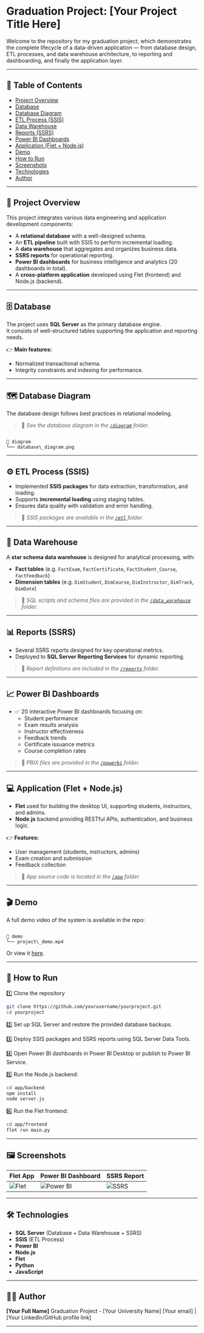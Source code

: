 

# Graduation Project: [Your Project Title Here]

Welcome to the repository for my graduation project, which demonstrates the complete lifecycle of a data-driven application — from database design, ETL processes, and data warehouse architecture, to reporting and dashboarding, and finally the application layer.

---

## 📌 Table of Contents

- [Project Overview](#project-overview)
- [Database](#database)
- [Database Diagram](#database-diagram)
- [ETL Process (SSIS)](#etl-process-ssis)
- [Data Warehouse](#data-warehouse)
- [Reports (SSRS)](#reports-ssrs)
- [Power BI Dashboards](#power-bi-dashboards)
- [Application (Flet + Node.js)](#application-flet--nodejs)
- [Demo](#demo)
- [How to Run](#how-to-run)
- [Screenshots](#screenshots)
- [Technologies](#technologies)
- [Author](#author)

---

## 🚀 Project Overview

This project integrates various data engineering and application development components:
- A **relational database** with a well-designed schema.
- An **ETL pipeline** built with SSIS to perform incremental loading.
- A **data warehouse** that aggregates and organizes business data.
- **SSRS reports** for operational reporting.
- **Power BI dashboards** for business intelligence and analytics (20 dashboards in total).
- A **cross-platform application** developed using Flet (frontend) and Node.js (backend).

---

## 🗄️ Database

The project uses **SQL Server** as the primary database engine.  
It consists of well-structured tables supporting the application and reporting needs.

👉 **Main features:**
- Normalized transactional schema.
- Integrity constraints and indexing for performance.

---

## 🗺️ Database Diagram

The database design follows best practices in relational modeling.  

> 📌 *See the database diagram in the [`/diagram`](./diagram) folder.*

```

📂 diagram
└── database\_diagram.png

```

---

## ⚙️ ETL Process (SSIS)

- Implemented **SSIS packages** for data extraction, transformation, and loading.
- Supports **incremental loading** using staging tables.
- Ensures data quality with validation and error handling.

> 📌 *SSIS packages are available in the [`/etl`](./etl) folder.*

---

## 🏢 Data Warehouse

A **star schema data warehouse** is designed for analytical processing, with:
- **Fact tables** (e.g. `FactExam`, `FactCertificate`, `FactStudent_Course`, `FactFeedback`)
- **Dimension tables** (e.g. `DimStudent`, `DimCourse`, `DimInstructor`, `DimTrack`, `DimDate`)

> 📌 *SQL scripts and schema files are provided in the [`/data_warehouse`](./data_warehouse) folder.*

---

## 📊 Reports (SSRS)

- Several SSRS reports designed for key operational metrics.
- Deployed to **SQL Server Reporting Services** for dynamic reporting.

> 📌 *Report definitions are included in the [`/reports`](./reports) folder.*

---

## 📈 Power BI Dashboards

- ✅ 20 interactive Power BI dashboards focusing on:
  - Student performance
  - Exam results analysis
  - Instructor effectiveness
  - Feedback trends
  - Certificate issuance metrics
  - Course completion rates

> 📌 *PBIX files are provided in the [`/powerbi`](./powerbi) folder.*

---

## 💻 Application (Flet + Node.js)

- **Flet** used for building the desktop UI, supporting students, instructors, and admins.
- **Node.js** backend providing RESTful APIs, authentication, and business logic.

👉 **Features:**
- User management (students, instructors, admins)
- Exam creation and submission
- Feedback collection

> 📌 *App source code is located in the [`/app`](./app) folder.*

---

## 🎬 Demo

A full demo video of the system is available in the repo:

```

📂 demo
└── project\_demo.mp4

````
Or view it [here](link-to-your-video-if-hosted-online).

---

## 🚀 How to Run

1️⃣ Clone the repository  
```bash
git clone https://github.com/yourusername/yourproject.git
cd yourproject
````

2️⃣ Set up SQL Server and restore the provided database backups.

3️⃣ Deploy SSIS packages and SSRS reports using SQL Server Data Tools.

4️⃣ Open Power BI dashboards in Power BI Desktop or publish to Power BI Service.

5️⃣ Run the Node.js backend:

```bash
cd app/backend
npm install
node server.js
```

6️⃣ Run the Flet frontend:

```bash
cd app/frontend
flet run main.py
```

---

## 🖼️ Screenshots

| Flet App                            | Power BI Dashboard                               | SSRS Report                            |
| ----------------------------------- | ------------------------------------------------ | -------------------------------------- |
| ![Flet](./screenshots/flet_app.png) | ![Power BI](./screenshots/powerbi_dashboard.png) | ![SSRS](./screenshots/ssrs_report.png) |

---

## 🛠️ Technologies

* **SQL Server** (Database + Data Warehouse + SSRS)
* **SSIS** (ETL Process)
* **Power BI**
* **Node.js**
* **Flet**
* **Python**
* **JavaScript**

---

## 👨‍💻 Author

**\[Your Full Name]**
Graduation Project - \[Your University Name]
\[Your email] | \[Your LinkedIn/GitHub profile link]

---






